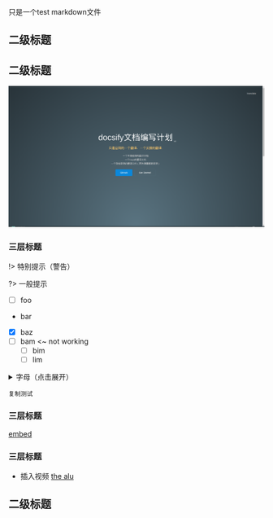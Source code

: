 只是一个test markdown文件

## 二级标题

## 二级标题
![](./imgs/DeepinScreenshot_select-area_20201018180118.png)
### 三层标题
!> 特别提示（警告）

?> 一般提示

- [ ] foo
- bar
- [x] baz
- [ ] bam <~ not working
  - [ ] bim
  - [ ] lim

<details>
<summary>字母（点击展开）</summary>

- Abc
- Abc

</details>

```
复制测试
```

### 三层标题
[embed](_media/embed.md ':include')

### 三层标题
- 插入视频
[the alu](https://down.shafish.cn/7.mp4 ':include')

## 二级标题 <!-- {docsify-ignore} -->